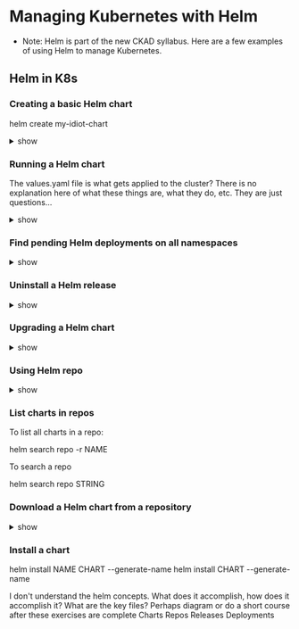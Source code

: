 # Managing Kubernetes with Helm

- Note: Helm is part of the new CKAD syllabus. Here are a few examples of using Helm to manage Kubernetes.

## Helm in K8s

### Creating a basic Helm chart

helm create my-idiot-chart

<details><summary>show</summary>
<p>

```bash
helm create chart-test ## this would create a helm 
```

</p>
</details>

### Running a Helm chart

The values.yaml file is what gets applied to the cluster?
There is no explanation here of what these things are, what they do, etc. They are just questions...

<details><summary>show</summary>
<p>

```bash
helm install -f myvalues.yaml myredis ./redis
```

</p>
</details>

### Find pending Helm deployments on all namespaces

<details><summary>show</summary>
<p>

```bash
helm list --pending -A
```

</p>
</details>

### Uninstall a Helm release

<details><summary>show</summary>
<p>

```bash
helm uninstall -n namespace release_name
```

</p>
</details>

### Upgrading a Helm chart

<details><summary>show</summary>
<p>

```bash
helm upgrade -f myvalues.yaml -f override.yaml redis ./redis
```

</p>
</details>

### Using Helm repo

<details><summary>show</summary>
<p>

Add, list, remove, update and index chart repos

```bash
helm repo add [NAME] [URL]  [flags]

helm repo list / helm repo ls

helm repo remove [REPO1] [flags]

helm repo update / helm repo up

helm repo update [REPO1] [flags]

helm repo index [DIR] [flags]
```

</p>
</details>

### List charts in repos

To list all charts in a repo:

helm search repo -r NAME

To search a repo

helm search repo STRING

### Download a Helm chart from a repository 

<details><summary>show</summary>
<p>

```bash
helm pull [chart URL | repo/chartname] [...] [flags] ## this would download a helm, not install 
helm pull --untar [rep/chartname] # untar the chart after downloading it 
```

</p>
</details>

### Install a chart

helm install NAME CHART --generate-name
helm install CHART --generate-name

I don't understand the helm concepts. What does it accomplish, how does it accomplish it? What are the key files? Perhaps diagram or do a short course after these exercises are complete
Charts
Repos
Releases
Deployments

